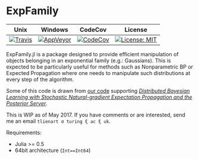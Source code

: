 # ExpFamily

Unix | Windows | CodeCov | License
---- | ------- | ------- | -------
[![Travis](https://travis-ci.org/tlienart/ExpFamily.jl.svg?branch=master)](https://travis-ci.org/tlienart/ExpFamily.jl) | [![AppVeyor](https://ci.appveyor.com/api/projects/status/github/tlienart/ExpFamily.jl?branch=master&svg=true)](https://ci.appveyor.com/project/tlienart/expfamily-jl) | [![CodeCov](http://codecov.io/github/tlienart/ExpFamily.jl/coverage.svg?branch=master)](http://codecov.io/github/tlienart/ExpFamily.jl?branch=master) | [![License: MIT](https://img.shields.io/badge/License-MIT-blue.svg)](https://opensource.org/licenses/MIT)

ExpFamily.jl is a package designed to provide efficient manipulation of objects belonging in an exponential family (e.g.: Gaussians). This is expected to be particularly useful for methods such as Nonparametric BP or Expected Propagation where one needs to manipulate such distributions at every step of the algorithm.

Some of this code is drawn from [our code](https://github.com/BigBayes/PosteriorServer) supporting [*Distributed Bayesian Learning with Stochastic Natural-gradient Expectation Propagation and the Posterior Server*](https://arxiv.org/abs/1512.09327). 

This is WIP as of May 2017. If you have comments or are interested, send me an email `tlienart σ turing ξ ac ξ uk`.

Requirements:

* Julia >= 0.5
* 64bit architecture (`Int==Int64`)
